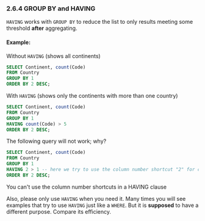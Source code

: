 ### 2.6.4 GROUP BY and HAVING
```HAVING``` works with ```GROUP BY``` to reduce the list to only results meeting some threshold **after** aggregating.

#### Example: 

Without ```HAVING``` (shows all continents)
```sql
SELECT Continent, count(Code) 
FROM Country
GROUP BY 1
ORDER BY 2 DESC;
```
With ```HAVING``` (shows only the continents with more than one country) 
```sql
SELECT Continent, count(Code) 
FROM Country
GROUP BY 1
HAVING count(Code) > 5
ORDER BY 2 DESC;
```
The following query will not work; why?
```sql
SELECT Continent, count(Code) 
FROM Country
GROUP BY 1
HAVING 2 > 1 -- here we try to use the column number shortcut "2" for count(Code)
ORDER BY 2 DESC;
```
You can't use the column number shortcuts in a HAVING clause

Also, please only use ```HAVING``` when you need it. Many times you will see examples that try to use ```HAVING``` just like a ```WHERE```. But it is **supposed** to have a different purpose. Compare its efficiency.
